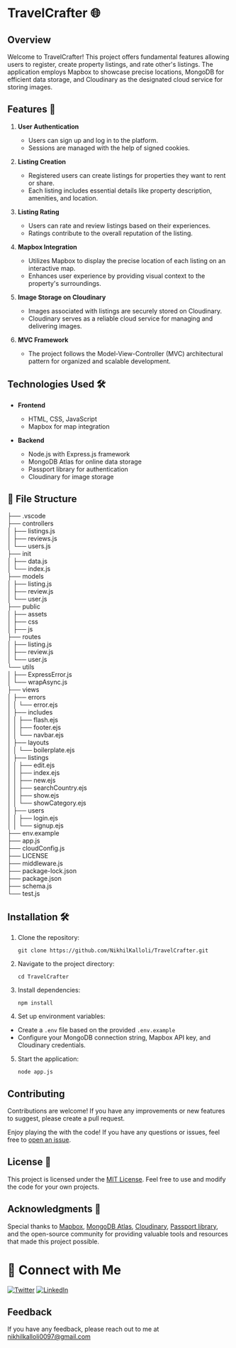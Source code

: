 # TravelCrafter 🌐

## Overview

Welcome to TravelCrafter! This project offers fundamental features allowing users to register, create property listings, and rate other's listings. 
The application employs Mapbox to showcase precise locations, MongoDB for efficient data storage, and Cloudinary as the designated cloud service for storing images.
## Features 🚀

1. **User Authentication**
   - Users can sign up and log in to the platform.
   - Sessions are managed with the help of signed cookies.

2. **Listing Creation**
   - Registered users can create listings for properties they want to rent or share.
   - Each listing includes essential details like property description, amenities, and location.

3. **Listing Rating**
   - Users can rate and review listings based on their experiences.
   - Ratings contribute to the overall reputation of the listing.

4. **Mapbox Integration**
   - Utilizes Mapbox to display the precise location of each listing on an interactive map.
   - Enhances user experience by providing visual context to the property's surroundings.

5. **Image Storage on Cloudinary**
   - Images associated with listings are securely stored on Cloudinary.
   - Cloudinary serves as a reliable cloud service for managing and delivering images.
    
6. **MVC Framework**
   - The project follows the Model-View-Controller (MVC) architectural pattern for organized and scalable development.

## Technologies Used 🛠️

- **Frontend**
  - HTML, CSS, JavaScript
  - Mapbox for map integration

- **Backend**
  - Node.js with Express.js framework
  - MongoDB Atlas for online data storage
  - Passport library for authentication
  - Cloudinary for image storage

## 📂 File Structure
├── .vscode  
├── controllers  
│ ├── listings.js  
│ ├── reviews.js  
│ └── users.js  
├── init  
│ ├── data.js  
│ └── index.js  
├── models  
│ ├── listing.js  
│ ├── review.js  
│ └── user.js  
├── public  
│ ├── assets  
│ ├──  css    
│ ├── js    
├── routes  
│ ├── listing.js  
│ ├── review.js  
│ └── user.js  
└── utils  
│  ├── ExpressError.js  
│  └── wrapAsync.js  
├── views    
│ ├── errors  
│ │ └── error.ejs  
│ ├── includes  
│ │ ├── flash.ejs  
│ │ ├── footer.ejs  
│ │ └── navbar.ejs  
│ ├── layouts  
│ │ └── boilerplate.ejs  
│ ├── listings  
│ │ ├── edit.ejs  
│ │ ├── index.ejs  
│ │ ├── new.ejs  
│ │ ├── searchCountry.ejs  
│ │ ├── show.ejs  
│ │ └── showCategory.ejs  
│ ├── users  
│ │ ├── login.ejs   
│ │ └── signup.ejs  
├── env.example  
├── app.js  
├── cloudConfig.js  
├── LICENSE  
├── middleware.js  
├── package-lock.json  
├── package.json  
├── schema.js   
└── test.js  

## Installation 🛠️

1. Clone the repository:
   ```
   git clone https://github.com/NikhilKalloli/TravelCrafter.git
   ```
   
2. Navigate to the project directory:    
   ```
   cd TravelCrafter
   ```

3. Install dependencies:
   ```
   npm install
   ```
   
4. Set up environment variables:  
  - Create a ```.env``` file based on the provided ```.env.example```  
  - Configure your MongoDB connection string, Mapbox API key, and Cloudinary credentials.  

5. Start the application:
    ```
    node app.js
    ```
  

   
  
 ## Contributing

Contributions are welcome! If you have any improvements or new features to suggest, please create a pull request.

Enjoy playing the with the code! If you have any questions or issues, feel free to [open an issue](https://github.com/NikhilKalloli/TravelCrafter/issues).

## License 📑

This project is licensed under the [MIT License](LICENSE). Feel free to use and modify the code for your own projects.

## Acknowledgments 🙌

Special thanks to [Mapbox](https://www.mapbox.com/), [MongoDB Atlas](https://www.mongodb.com/atlas/database), [Cloudinary](https://cloudinary.com/), [Passport library](https://www.passportjs.org/), and the open-source community for providing valuable tools and resources that made this project possible.


# 🔗 Connect with Me

[![Twitter](https://img.shields.io/badge/Twitter-1DA1F2?style=for-the-badge&logo=twitter&logoColor=white)](https://twitter.com/NikhilKalloli)
[![LinkedIn](https://img.shields.io/badge/LinkedIn-0A66C2?style=for-the-badge&logo=linkedin&logoColor=white)](https://www.linkedin.com/in/nikhil-kalloli-a6ab2a25b/)

## Feedback

If you have any feedback, please reach out to me at nikhilkalloli0097@gmail.com


   
